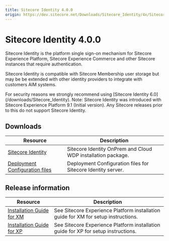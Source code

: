 ```yaml
---
title: Sitecore Identity 4.0.0
origin: https://dev.sitecore.net/Downloads/Sitecore_Identity/4x/Sitecore_Identity_400.aspx
---
```


# Sitecore Identity 4.0.0

Sitecore Identity is the platform single sign-on mechanism for Sitecore Experience Platform, Sitecore Experience Commerce and other Sitecore instances that require authentication.

Sitecore Identity is compatible with Sitecore Membership user storage but may be be extended with other identity providers to integrate with customers AIM systems.

  <Alert variant='warning' mb={4}>
    <AlertIcon />
    For security reasons we strongly recommend using [Sitecore Identity 6.0](/downloads/Sitecore_Identity).
  </Alert>
  
  <Alert variant='warning' mb={4}>
    <AlertIcon />
    Note: Sitecore Identity was introduced with Sitecore Experience Platform 9.1 (Initial version). Any Sitecore releases prior to this do not support Sitecore Identity.
  </Alert>
  

## Downloads

 | Resource | Description |
 | --- | --- |
 | [Sitecore Identity](https://sitecoredev.azureedge.net/~/media/4EBBB68CF72347059E03A2AC37FC625F.ashx?date=20191125T145716) | Sitecore Identity OnPrem and Cloud WDP installation package. |
 | [Deployment Configuration files](https://sitecoredev.azureedge.net/~/media/2A0757400F73495CB3BA21EF899E67FF.ashx?date=20191125T145748) | Deployment Configuration files for Sitecore Identity server. |

## Release information

 | Resource | Description |
 | --- | --- |
 | [Installation Guide for XM](https://sitecoredev.azureedge.net/~/media/0A682D43EFC44AF796AA59354740CA7E.ashx?date=20210831T144144) | See Sitecore Experience Platform installation guide for XM for setup instructions. |
 | [Installation Guide for XP](https://sitecoredev.azureedge.net/~/media/1FF739F5D18F4CC298AB22AE8B8DB26E.ashx?date=20210831T144144) | See Sitecore Experience Platform installation guide for XP for setup instructions. |